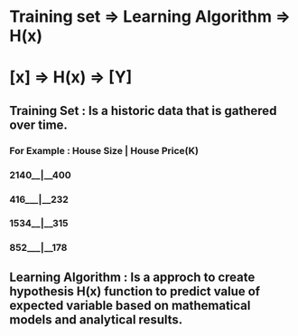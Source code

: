
# Training set => Learning Algorithm => H(x)

# [x] => H(x) => [Y]

## Training Set :  Is a historic data that is gathered over time.

### For Example :  House Size | House Price(K)
###              2140__|__400
###               416___|__232
###               1534__|__315
###              852___|__178

## Learning Algorithm : Is a approch to create hypothesis H(x) function to predict value of expected variable based on mathematical models and analytical results.

